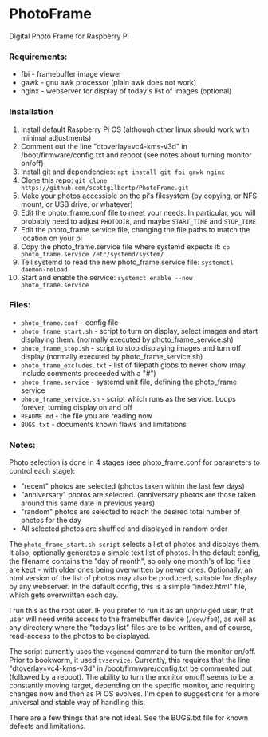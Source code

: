 PhotoFrame
==========

Digital Photo Frame for Raspberry Pi

### Requirements:
- fbi - framebuffer image viewer  
- gawk - gnu awk processor (plain awk does not work)
- nginx - webserver for display of today's list of images (optional)

### Installation
 1. Install default Raspberry Pi OS (although other linux should work with minimal adjustments)
 1. Comment out the line "dtoverlay=vc4-kms-v3d" in /boot/firmware/config.txt and reboot (see notes about turning monitor on/off)
 1. Install git and dependencies:  `apt install git fbi gawk nginx`
 1. Clone this repo: `git clone https://github.com/scottgilbertp/PhotoFrame.git`
 1. Make your photos accessible on the pi's filesystem (by copying, or NFS mount, or USB drive, or whatever)
 1. Edit the photo_frame.conf file to meet your needs.  In particular, you will probably need to adjust `PHOTODIR`, and maybe `START_TIME` and `STOP_TIME`
 1. Edit the photo_frame.service file, changing the file paths to match the location on your pi
 1. Copy the photo_frame.service file where systemd expects it:  `cp photo_frame.service /etc/systemd/system/`
 1. Tell systemd to read the new photo_frame.service file: `systemctl daemon-reload`
 1. Start and enable the service: `systemct enable --now photo_frame.service`

### Files:
- `photo_frame.conf` - config file 
- `photo_frame_start.sh`  - script to turn on display, select images and start displaying them. (normally executed by photo_frame_service.sh)
- `photo_frame_stop.sh` - script to stop displaying images and turn off display (normally executed by photo_frame_service.sh)
- `photo_frame_excludes.txt` - list of filepath globs to never show (may include comments preceeded with a "#")  
- `photo_frame.service` - systemd unit file, defining the photo_frame service
- `photo_frame_service.sh` - script which runs as the service.  Loops forever, turning display on and off
- `README.md` - the file you are reading now
- `BUGS.txt` - documents known flaws and limitations

### Notes:

Photo selection is done in 4 stages (see photo_frame.conf for parameters to control each stage):
- "recent" photos are selected  (photos taken within the last few days)
- "anniversary" photos are selected.  (anniversary photos are those taken around this same date in previous years)
- "random" photos are selected to reach the desired total number of photos for the day
- All selected photos are shuffled and displayed in random order

The `photo_frame_start.sh script` selects a list of photos and displays them.  It also, optionally generates a simple text list of photos. In the default config, the filename contains the "day of month", so only one month's of log files are kept - with older ones being overwritten by newer ones.  Optionally, an html version of the list of photos may also be produced, suitable for display by any webserver. In the default config, this is a simple "index.html" file, which gets overwritten each day.

I run this as the root user.  IF you prefer to run it as an unpriviged user, that user will need write access to the framebuffer device (`/dev/fb0`), as well as any directory where the "todays list" files are to be written, and of course, read-access to the photos to be displayed.

The script currently uses the `vcgencmd` command to turn the monitor on/off.  Prior to bookworm, it used `tvservice`. Currently, this requires that the line "dtoverlay=vc4-kms-v3d" in /boot/firmware/config.txt be commented out (followed by a reboot). The ability to turn the monitor on/off seems to be a constantly moving target, depending on the specific monitor, and requiring changes now and then as Pi OS evolves.  I'm open to suggestions for a more universal and stable way of handling this.

There are a few things that are not ideal. See the BUGS.txt file for known defects and limitations.
